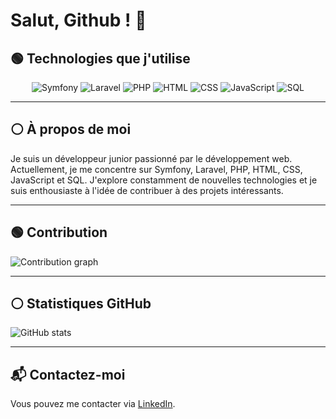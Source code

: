 # Salut, Github ! 👋

## 🟢 Technologies que j'utilise

<div align="center">

![Symfony](https://img.shields.io/badge/-Symfony-000000?style=flat&logo=symfony&logoColor=white)
![Laravel](https://img.shields.io/badge/-Laravel-FF2D20?style=flat&logo=laravel&logoColor=white)
![PHP](https://img.shields.io/badge/-PHP-777BB4?style=flat&logo=php&logoColor=white)
![HTML](https://img.shields.io/badge/-HTML5-E34F26?style=flat&logo=html5&logoColor=white)
![CSS](https://img.shields.io/badge/-CSS3-1572B6?style=flat&logo=css3&logoColor=white)
![JavaScript](https://img.shields.io/badge/-JavaScript-F7DF1E?style=flat&logo=javascript&logoColor=black)
![SQL](https://img.shields.io/badge/-SQL-4479A1?style=flat&logo=mysql&logoColor=white)

</div>

---

## ⚪ À propos de moi

Je suis un développeur junior passionné par le développement web. Actuellement, je me concentre sur Symfony, Laravel, PHP, HTML, CSS, JavaScript et SQL. J'explore constamment de nouvelles technologies et je suis enthousiaste à l'idée de contribuer à des projets intéressants.

---

## 🟢 Contribution

![Contribution graph](https://raw.githubusercontent.com/amn93p/amn93p/output/github-contribution-grid-snake.svg)

---

## ⚪ Statistiques GitHub

![GitHub stats](https://github-readme-stats.vercel.app/api?username=amn93p&show_icons=true)

---

## 📬 Contactez-moi

Vous pouvez me contacter via [LinkedIn](https://fr.linkedin.com/in/amine-ben-farhat-bb05a52b5).
